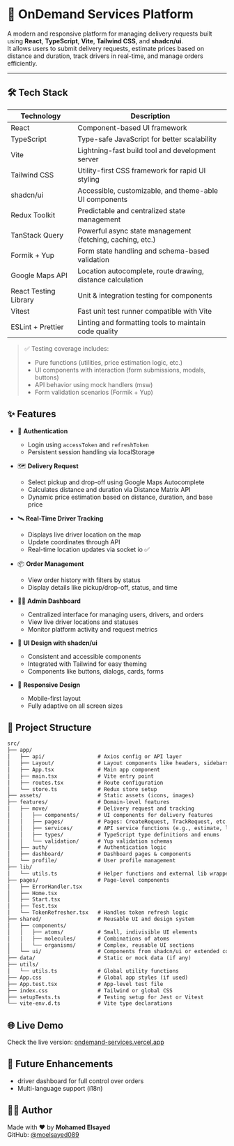 # 🚚 OnDemand Services Platform

A modern and responsive platform for managing delivery requests built using **React**, **TypeScript**, **Vite**, **Tailwind CSS**, and **shadcn/ui**.  
It allows users to submit delivery requests, estimate prices based on distance and duration, track drivers in real-time, and manage orders efficiently.

---

## 🛠️ Tech Stack

| Technology            | Description                                                |
| --------------------- | ---------------------------------------------------------- |
| React                 | Component-based UI framework                               |
| TypeScript            | Type-safe JavaScript for better scalability                |
| Vite                  | Lightning-fast build tool and development server           |
| Tailwind CSS          | Utility-first CSS framework for rapid UI styling           |
| shadcn/ui             | Accessible, customizable, and theme-able UI components     |
| Redux Toolkit         | Predictable and centralized state management               |
| TanStack Query        | Powerful async state management (fetching, caching, etc.)  |
| Formik + Yup          | Form state handling and schema-based validation            |
| Google Maps API       | Location autocomplete, route drawing, distance calculation |
| React Testing Library | Unit & integration testing for components                  |
| Vitest                | Fast unit test runner compatible with Vite                 |
| ESLint + Prettier     | Linting and formatting tools to maintain code quality      |

> ✅ Testing coverage includes:
>
> - Pure functions (utilities, price estimation logic, etc.)
> - UI components with interaction (form submissions, modals, buttons)
> - API behavior using mock handlers (msw)
> - Form validation scenarios (Formik + Yup)

## ✨ Features

- 🔐 **Authentication**

  - Login using `accessToken` and `refreshToken`
  - Persistent session handling via localStorage

- 🗺️ **Delivery Request**

  - Select pickup and drop-off using Google Maps Autocomplete
  - Calculates distance and duration via Distance Matrix API
  - Dynamic price estimation based on distance, duration, and base price

- 🛰️ **Real-Time Driver Tracking**

  - Displays live driver location on the map
  - Update coordinates through API
  - Real-time location updates via socket io ✅

- 📦 **Order Management**

  - View order history with filters by status
  - Display details like pickup/drop-off, status, and time

- 🧑‍💼 **Admin Dashboard**

  - Centralized interface for managing users, drivers, and orders
  - View live driver locations and statuses
  - Monitor platform activity and request metrics

- 🎨 **UI Design with shadcn/ui**

  - Consistent and accessible components
  - Integrated with Tailwind for easy theming
  - Components like buttons, dialogs, cards, forms

- 📱 **Responsive Design**
  - Mobile-first layout
  - Fully adaptive on all screen sizes

## 📁 Project Structure

```txt
src/
├── app/
│   ├── api/                 # Axios config or API layer
│   ├── Layout/              # Layout components like headers, sidebars
│   ├── App.tsx              # Main app component
│   ├── main.tsx             # Vite entry point
│   ├── routes.tsx           # Route configuration
│   └── store.ts             # Redux store setup
├── assets/                  # Static assets (icons, images)
├── features/                # Domain-level features
│   ├── move/                # Delivery request and tracking
│   │   ├── components/      # UI components for delivery features
│   │   ├── pages/           # Pages: CreateRequest, TrackRequest, etc.
│   │   ├── services/        # API service functions (e.g., estimate, location)
│   │   ├── types/           # TypeScript type definitions and enums
│   │   └── validation/      # Yup validation schemas
│   ├── auth/                # Authentication logic
│   ├── dashboard/           # Dashboard pages & components
│   └── profile/             # User profile management
├── lib/
│   └── utils.ts             # Helper functions and external lib wrappers
├── pages/                   # Page-level components
│   ├── ErrorHandler.tsx
│   ├── Home.tsx
│   ├── Start.tsx
│   ├── Test.tsx
│   └── TokenRefresher.tsx   # Handles token refresh logic
├── shared/                  # Reusable UI and design system
│   ├── components/
│   │   ├── atoms/           # Small, indivisible UI elements
│   │   ├── molecules/       # Combinations of atoms
│   │   └── organisms/       # Complex, reusable UI sections
│   └── ui/                  # Components from shadcn/ui or extended components
├── data/                    # Static or mock data (if any)
├── utils/
│   └── utils.ts             # Global utility functions
├── App.css                  # Global app styles (if used)
├── App.test.tsx             # App-level test file
├── index.css                # Tailwind or global CSS
├── setupTests.ts            # Testing setup for Jest or Vitest
└── vite-env.d.ts            # Vite type declarations
```

## 🌐 Live Demo

Check the live version: [ondemand-services.vercel.app](https://on-demand-services-rose.vercel.app/)

## 🚧 Future Enhancements

- driver dashboard for full control over orders
- Multi-language support (i18n)

## 👨‍💻 Author

Made with ❤️ by **Mohamed Elsayed**  
GitHub: [@moelsayed089](https://github.com/moelsayed089)
